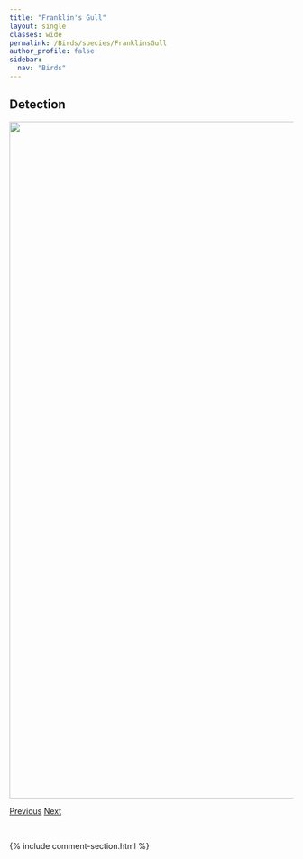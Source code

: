 ```yaml
---
title: "Franklin's Gull"
layout: single
classes: wide
permalink: /Birds/species/FranklinsGull
author_profile: false
sidebar:
  nav: "Birds"
---
```


<h2>Detection</h2>

<a href="https://drive.google.com/uc?export=view&id=1rntHCAVvwuNhNhvFgXIoGtiNVGfrZkpk">
<img src="https://drive.google.com/uc?export=view&id=1rntHCAVvwuNhNhvFgXIoGtiNVGfrZkpk" height = "1200" width = "800">
</a>


<a href="/DevelopmentWebsite/Birds/species/ForstersTern" class="pagination--pager" title="Sterna forsteri">Previous</a> <a href="/DevelopmentWebsite/Birds/species/Gadwall" class="pagination--pager" title="Anas strepera">Next</a>

<p>&nbsp;</p>

{% include comment-section.html %}
